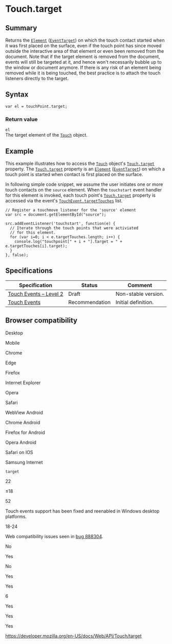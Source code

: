Touch.target
============

Summary
-------

Returns the [`Element`](../element) ([`EventTarget`](../eventtarget)) on which the touch contact started when it was first placed on the surface, even if the touch point has since moved outside the interactive area of that element or even been removed from the document. Note that if the target element is removed from the document, events will still be targeted at it, and hence won't necessarily bubble up to the window or document anymore. If there is any risk of an element being removed while it is being touched, the best practice is to attach the touch listeners directly to the target.

Syntax
------

    var el = touchPoint.target;

### Return value

`el`  
The target element of the [`Touch`](../touch) object.

Example
-------

This example illustrates how to access the [`Touch`](../touch) object's [`Touch.target`](target) property. The [`Touch.target`](target) property is an [`Element`](../element) ([`EventTarget`](../eventtarget)) on which a touch point is started when contact is first placed on the surface.

In following simple code snippet, we assume the user initiates one or more touch contacts on the `source` element. When the `touchstart` event handler for this element is invoked, each touch point's [`Touch.target`](target) property is accessed via the event's [`TouchEvent.targetTouches`](../touchevent/targettouches) list.

    // Register a touchmove listener for the 'source' element
    var src = document.getElementById("source");

    src.addEventListener('touchstart', function(e) {
      // Iterate through the touch points that were activiated
      // for this element.
      for (var i=0; i < e.targetTouches.length; i++) {
        console.log("touchpoint[" + i + "].target = " + e.targetTouches[i].target);
      }
    }, false);

Specifications
--------------

<table><thead><tr class="header"><th>Specification</th><th>Status</th><th>Comment</th></tr></thead><tbody><tr class="odd"><td><a href="https://w3c.github.io/touch-events/#dom-touch-target">Touch Events – Level 2</a></td><td><span class="spec-draft">Draft</span></td><td>Non-stable version.</td></tr><tr class="even"><td><a href="https://www.w3.org/TR/touch-events/#widl-Touch-target">Touch Events</a></td><td><span class="spec-rec">Recommendation</span></td><td>Initial definition.</td></tr></tbody></table>

Browser compatibility
---------------------

Desktop

Mobile

Chrome

Edge

Firefox

Internet Explorer

Opera

Safari

WebView Android

Chrome Android

Firefox for Android

Opera Android

Safari on IOS

Samsung Internet

`target`

22

≤18

52

Touch events support has been fixed and reenabled in Windows desktop platforms.

18-24

Web compatibility issues seen in [bug 888304](https://bugzil.la/888304).

No

Yes

No

Yes

Yes

6

Yes

Yes

Yes

<a href="https://developer.mozilla.org/en-US/docs/Web/API/Touch/target" class="_attribution-link">https://developer.mozilla.org/en-US/docs/Web/API/Touch/target</a>
